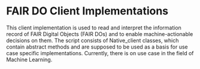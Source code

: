 # FAIR DO Client Implementations

This client implementation is used to read and interpret the information record of FAIR Digital Objects (FAIR DOs) and to enable machine-actionable decisions on them. The script consists of Native_client classes, which contain abstract methods and are supposed to be used as a basis for use case specific implementations. Currently, there is on use case in the field of Machine Learning.
